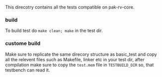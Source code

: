 
This direcotry contains all the tests compatible on pak-rv-core. 

### build
To build test do `make clean; make` in the test dir. 

### custome build
Make sure to replicate the same direcory structure as basic_test and copy all the relevent files such as Makefile, linker etc in your test dir, after compilation make sure to copy the `test.mem` file in `TESTBUILD_DIR` so, that testbench can read it.